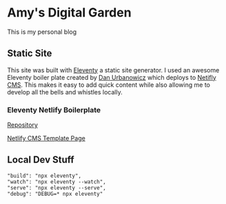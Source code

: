 # Amy's Digital Garden

This is my personal blog

## Static Site 

This site was built with [Eleventy](https://www.11ty.dev/) a static site generator.  I used an awesome Eleventy boiler plate created by [Dan Urbanowicz](https://github.com/danurbanowicz) which deploys to [Netifly CMS](https://www.netlifycms.org/). This makes it easy to add quick content while also allowing me to develop all the bells and whistles locally.

### Eleventy Netlify Boilerplate
[Repository](https://app.netlify.com/start/deploy?repository=https://github.com/danurbanowicz/eleventy-netlify-boilerplate&stack=cms)

[Netlify CMS Template Page](https://www.netlifycms.org/docs/start-with-a-template/)

## Local Dev Stuff

    "build": "npx eleventy",
    "watch": "npx eleventy --watch",
    "serve": "npx eleventy --serve",
    "debug": "DEBUG=* npx eleventy"